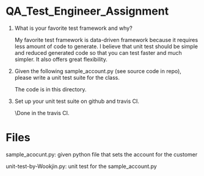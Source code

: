 # QA_Test_Engineer_Assignment

1. What is your favorite test framework and why?

    My favorite test framework is data-driven framework because it requires less amount of code to generate. I believe that
    unit test should be simple and reduced generated code so that you can test faster and much simpler. It also offers great
    flexibility.

2. Given the following sample_account.py (see source code in repo), please write a unit test suite for the class.

    The code is in this directory.

3. Set up your unit test suite on github and travis CI.

    \\Done in the travis CI.


# Files

sample_acocunt.py: 
    given python file that sets the account for the customer

unit-test-by-Wookjin.py: 
    unit test for the sample_account.py
